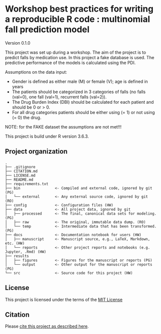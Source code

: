 # Workshop best practices for writing a reproducible R code : multinomial fall prediction model

Version 0.1.0

This project was set up during a workshop. The aim of the project is to predict falls by medication use. In this project a fake database is used. The predictive performance of the models is calculated using the PDI.


Assumptions on the data input:
- Gender is defined as either male (M) or female (V); age is defined in years
- The patients should be categorized in 3 categories of falls (no falls (val=0), one fall (val=1), recurrent falls (val=2)).
- The Drug Burden Index (DBI) should be calculated for each patient and should be 0 or > 0.
- For all drug categories patients should be either using (= 1) or not using (= 0) the drug.

NOTE: for the FAKE dataset the assumptions are not met!!!

This project is build under R version 3.6.3.

## Project organization

```
.
├── .gitignore
├── CITATION.md
├── LICENSE.md
├── README.md
├── requirements.txt
├── bin                <- Compiled and external code, ignored by git (PG)
│   └── external       <- Any external source code, ignored by git (RO)
├── config             <- Configuration files (HW)
├── data               <- All project data, ignored by git
│   ├── processed      <- The final, canonical data sets for modeling. (PG)
│   ├── raw            <- The original, immutable data dump. (RO)
│   └── temp           <- Intermediate data that has been transformed. (PG)
├── docs               <- Documentation notebook for users (HW)
│   ├── manuscript     <- Manuscript source, e.g., LaTeX, Markdown, etc. (HW)
│   └── reports        <- Other project reports and notebooks (e.g. Jupyter, .Rmd) (HW)
├── results
│   ├── figures        <- Figures for the manuscript or reports (PG)
│   └── output         <- Other output for the manuscript or reports (PG)
└── src                <- Source code for this project (HW)

```


## License

This project is licensed under the terms of the [MIT License](/LICENSE.md)

## Citation

Please [cite this project as described here](/CITATION.md).
